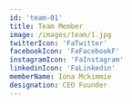 ```yaml
---
id: 'team-01'
title: Team Member
image: /images/team/1.jpg
twitterIcon: 'FaTwitter'
facebookIcon: 'FaFacebookF'
instagramIcon: 'FaInstagram'
linkedinIcon: 'FaLinkedin'
memberName: Iona Mckimmie
designation: CEO Founder
---
```

